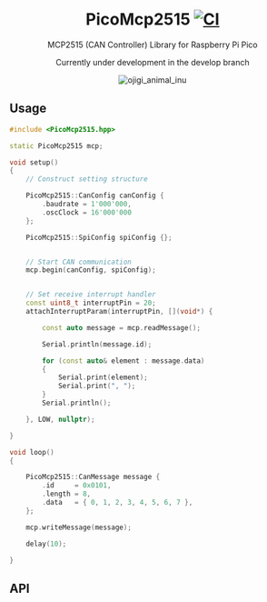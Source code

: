 <div align=center>

# PicoMcp2515 [![CI](https://github.com/CaseyNelson314/PicoMcp2515/actions/workflows/CI.yml/badge.svg)](https://github.com/CaseyNelson314/PicoMcp2515/actions/workflows/CI.yml)

MCP2515 (CAN Controller) Library for Raspberry Pi Pico

Currently under development in the develop branch

![ojigi_animal_inu](https://github.com/CaseyNelson314/PicoMCP2515/assets/91818705/99f06205-bf15-4401-8a79-5c7d85ddc217)

</div>

## Usage

```cpp
#include <PicoMcp2515.hpp>

static PicoMcp2515 mcp;

void setup()
{
    // Construct setting structure

    PicoMcp2515::CanConfig canConfig {
        .baudrate = 1'000'000,
        .oscClock = 16'000'000
    };

    PicoMcp2515::SpiConfig spiConfig {};


    // Start CAN communication
    mcp.begin(canConfig, spiConfig);


    // Set receive interrupt handler
    const uint8_t interruptPin = 20;
    attachInterruptParam(interruptPin, [](void*) {

        const auto message = mcp.readMessage();

        Serial.println(message.id);

        for (const auto& element : message.data)
        {
            Serial.print(element);
            Serial.print(", ");
        }
        Serial.println();

    }, LOW, nullptr);

}

void loop()
{

    PicoMcp2515::CanMessage message {
        .id     = 0x0101,
        .length = 8,
        .data   = { 0, 1, 2, 3, 4, 5, 6, 7 },
    };

    mcp.writeMessage(message);

    delay(10);

}
```

## API
